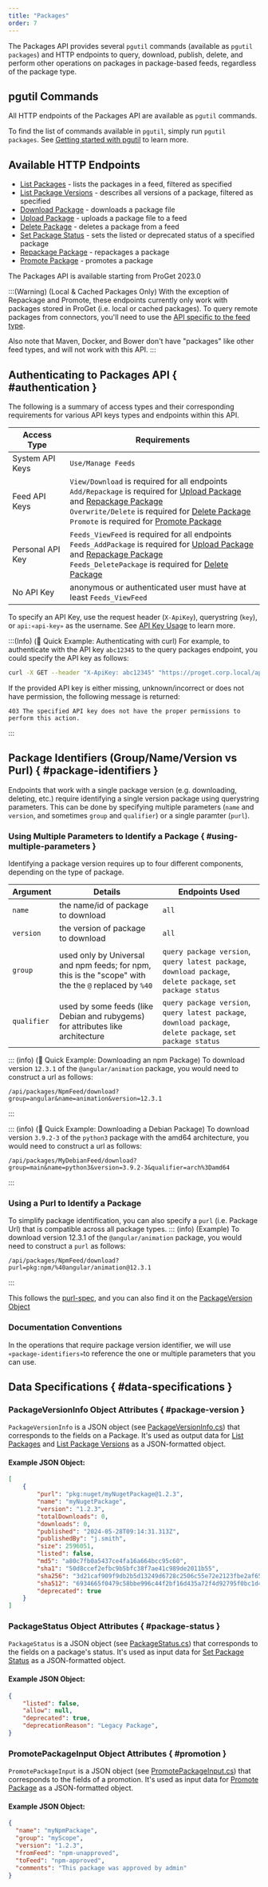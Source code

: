 ```yaml
---
title: "Packages"
order: 7
---
```


The Packages API provides several `pgutil` commands (available as `pgutil packages`) and HTTP endpoints to query, download, publish, delete, and perform other operations on packages in package-based feeds, regardless of the package type.

## pgutil Commands

All HTTP endpoints of the Packages API are available as `pgutil` commands. 

To find the list of commands available in `pgutil`, simply run `pgutil packages`. See [Getting started with pgutil](/docs/proget/api/pgutil) to learn more.

## Available HTTP Endpoints

* [List Packages](/docs/proget/api/packages/list) - lists the packages in a feed,  filtered as specified
* [List Package Versions](/docs/proget/api/packages/list-versions) - describes all versions of a package, filtered as specified
* [Download Package](/docs/proget/api/packages/download) - downloads a package file
* [Upload Package](/docs/proget/api/packages/upload) - uploads a package file to a feed
* [Delete Package](/docs/proget/api/packages/delete) - deletes a package from a feed
* [Set Package Status](/docs/proget/api/packages/status) - sets the listed or deprecated status of a specified package
* [Repackage Package](/docs/proget/api/packages/repackage) - repackages a package
* [Promote Package](/docs/proget/api/packages/promote) - promotes a package

The Packages API is available starting from ProGet 2023.0

:::(Warning) (Local & Cached Packages Only)
With the exception of Repackage and Promote, these endpoints currently only work with packages stored in ProGet (i.e. local or cached packages). To query remote packages from connectors, you'll need to use the [API specific to the feed type](/docs/proget/api).

Also note that Maven, Docker, and Bower don't have "packages" like other feed types, and will not work with this API.
:::

## Authenticating to Packages API { #authentication }

The following is a summary of access types and their corresponding requirements for various API keys types and endpoints within this API.

| Access Type | Requirements |
| --- | --- |
| System API Keys | `Use/Manage Feeds`  
| Feed API Keys | `View/Download` is required for all endpoints<br/>`Add/Repackage` is required for [Upload Package](/docs/proget/api/packages/upload) and [Repackage Package](/docs/proget/api/packages/repackage)<br/>`Overwrite/Delete` is required for [Delete Package](/docs/proget/api/packages/delete)<br/>`Promote` is required for [Promote Package](/docs/proget/api/packages/promote)
| Personal API Key | `Feeds_ViewFeed` is required for all endpoints<br/>`Feeds_AddPackage` is required for [Upload Package](/docs/proget/api/packages/upload) and [Repackage Package](/docs/proget/api/packages/repackage)<br/>`Feeds_DeletePackage` is required for [Delete Package](/docs/proget/api/packages/delete)
| No API Key | anonymous or authenticated user must have at least `Feeds_ViewFeed`

To specify an API Key, use the request header (`X-ApiKey`), querystring (`key`), or `api:«api-key»` as the username. See [API Key Usage](/docs/proget/api/apikeys#using-api-keys) to learn more.

:::(Info) (🚀 Quick Example: Authenticating with curl)
For example, to authenticate with the API key `abc12345`  to the query packages endpoint, you could specify the API key as follows:

```bash
curl -X GET --header "X-ApiKey: abc12345" "https://proget.corp.local/api/packages/MyNugetFeed/versions"
```

If the provided API key is either missing, unknown/incorrect or does not have permission, the following message is returned:

```plaintext
403 The specified API key does not have the proper permissions to perform this action.
```
:::

## Package Identifiers (Group/Name/Version vs Purl) { #package-identifiers }

Endpoints that work with a single package version (e.g. downloading, deleting, etc.) require identifying a single version package using querystring parameters. This can be done by specifying multiple parameters (`name` and `version`, and sometimes `group` and `qualifier`) or a single paramter (`purl`).

### Using Multiple Parameters to Identify a Package { #using-multiple-parameters }
Identifying a package version requires up to four different components, depending on the type of package. 

| Argument | Details | Endpoints Used |
| --- | --- | --- |
|`name`| the name/id of package to download | `all`
|`version`| the version of package to download | `all`
|`group`| used only by Universal and npm feeds; for npm, this is the "scope" with the the `@` replaced by `%40` | `query package version`, `query latest package`, `download package`, `delete package`, `set package status`
|`qualifier`| used by some feeds (like Debian and rubygems) for attributes like architecture |`query package version`, `query latest package`, `download package`, `delete package`, `set package status`

::: (info) (🚀 Quick Example: Downloading an npm Package)
To download version `12.3.1` of the `@angular/animation` package, you would need to construct a url as follows:

```plaintext
/api/packages/NpmFeed/download?group=angular&name=animation&version=12.3.1
```
:::

::: (info) (🚀 Quick Example: Downloading a Debian Package)
To download version `3.9.2-3` of the `python3` package with the amd64 architecture, you would need to construct a url as follows:

```plaintext
/api/packages/MyDebianFeed/download?group=main&name=python3&version=3.9.2-3&qualifier=arch%3Damd64
 ```
:::

### Using a Purl to Identify a Package
To simplify package identification, you can also specify a `purl` (i.e. Package Url) that is compatible across all package types.
::: (info) (Example)
To download version 12.3.1 of the `@angular/animation` package, you would need to construct a `purl` as follows:

```plaintext
/api/packages/NpmFeed/download?purl=pkg:npm/%40angular/animation@12.3.1
```
:::

This follows the [purl-spec](https://github.com/package-url/purl-spec), and you can also find it on the [PackageVersion Object](#package-version)

### Documentation Conventions
In the operations that require package version identifier, we will use `«package-identifiers»`to reference the one or multiple parameters that you can use.

## Data Specifications { #data-specifications }

### PackageVersionInfo Object Attributes { #package-version }

`PackageVersionInfo` is a JSON object (see [PackageVersionInfo.cs](https://github.com/Inedo/pgutil/blob/thousand/Inedo.ProGet/PackageVersionInfo.cs)) that corresponds to the fields on a Package. It's used as output data for [List Packages](/docs/proget/api/packages/list) and [List Package Versions](/docs/proget/api/packages/list-versions) as a JSON-formatted object.

#### Example JSON Object:
```json
[
    {
        "purl": "pkg:nuget/myNugetPackage@1.2.3",
        "name": "myNugetPackage",
        "version": "1.2.3",
        "totalDownloads": 0,
        "downloads": 0,
        "published": "2024-05-28T09:14:31.313Z",
        "publishedBy": "j.smith",
        "size": 2596051,
        "listed": false,
        "md5": "a80c7fb0a5437ce4fa16a664bcc95c60",
        "sha1": "50d8ccef2efbc9b5bfc38f7ae41c989de2011b55",
        "sha256": "3d21caf909f9db2b5d13249d6728c2506c55e72e2123fbe2af65a056c0a0bf9d",
        "sha512": "6934665f0479c58bbe996c44f2bf16d435a72f4d92795f0bc1d40cb0b234jh3jc...",
        "deprecated": true
    }
]
```

### PackageStatus Object Attributes { #package-status }

`PackageStatus` is a JSON object (see [PackageStatus.cs](https://github.com/Inedo/pgutil/blob/thousand/Inedo.ProGet/PackageStatus.cs)) that corresponds to the fields on a package's status. It's used as input data for [Set Package Status](/docs/proget/api/packages/status) as a JSON-formatted object.

#### Example JSON Object:
```json
{
    "listed": false,
    "allow": null, 
    "deprecated": true,
    "deprecationReason": "Legacy Package",
}
```

### PromotePackageInput Object Attributes { #promotion }

`PromotePackageInput` is a JSON object (see [PromotePackageInput.cs](https://github.com/Inedo/pgutil/blob/thousand/Inedo.ProGet/PromotePackageInput.cs)) that corresponds to the fields of a promotion. It's used as input data for [Promote Package](/docs/proget/api/packages/promote) as a JSON-formatted object.

#### Example JSON Object:
```json
{
  "name": "myNpmPackage",
  "group": "myScope",
  "version": "1.2.3",
  "fromFeed": "npm-unapproved",
  "toFeed": "npm-approved",
  "comments": "This package was approved by admin"
}
```